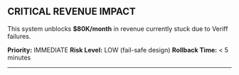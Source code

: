 ## CRITICAL REVENUE IMPACT

This system unblocks **$80K/month** in revenue currently stuck due to Veriff failures.

**Priority:** IMMEDIATE
**Risk Level:** LOW (fail-safe design)
**Rollback Time:** < 5 minutes

---
